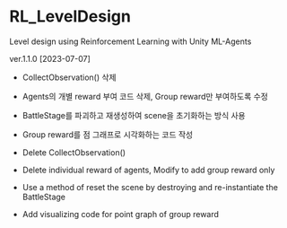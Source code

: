 # RL_LevelDesign
Level design using Reinforcement Learning with Unity ML-Agents

ver.1.1.0 [2023-07-07]
- CollectObservation() 삭제
- Agents의 개별 reward 부여 코드 삭제, Group reward만 부여하도록 수정
- BattleStage를 파괴하고 재생성하여 scene을 초기화하는 방식 사용
- Group reward를 점 그래프로 시각화하는 코드 작성

- Delete CollectObservation()
- Delete individual reward of agents, Modify to add group reward only
- Use a method of reset the scene by destroying and re-instantiate the BattleStage
- Add visualizing code for point graph of group reward
